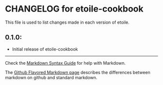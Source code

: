 # CHANGELOG for etoile-cookbook

This file is used to list changes made in each version of etoile.

## 0.1.0:

* Initial release of etoile-cookbook

- - -
Check the [Markdown Syntax Guide](http://daringfireball.net/projects/markdown/syntax) for help with Markdown.

The [Github Flavored Markdown page](http://github.github.com/github-flavored-markdown/) describes the differences between markdown on github and standard markdown.
